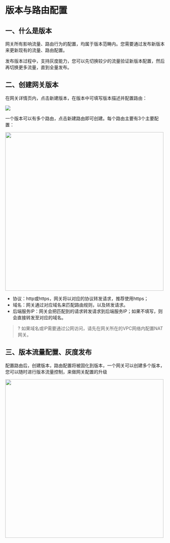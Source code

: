 # 版本与路由配置

## 一、什么是版本

网关所有影响流量、路由行为的配置，均属于版本范畴内。您需要通过发布新版本来更新现有的流量、路由配置。

发布版本过程中，支持灰度能力，您可以先切换较少的流量验证新版本配置，然后再切换更多流量，直到全量发布。

## 二、创建网关版本

在网关详情页内，点击新建版本，在版本中可填写版本描述并配置路由：

![](https://qcloudimg.tencent-cloud.cn/raw/ffa938e2592615b366fc3ef41b980a5e.png)

一个版本可以有多个路由，点击新建路由即可创建。每个路由主要有3个主要配置：

<img style="width:500px" src="https://7a7a-zzirali-7gjlfmcv2e2df47f-1258016615.tcb.qcloud.la/cloudbase-cms/upload/2021-12-07/WZtbkuvPeWD4-vpwYe1rgcuRtbtVo0qT_.png"/>

- 协议：http或https，网关将以对应的协议转发请求，推荐使用https；
- 域名：网关通过对应域名来匹配路由规则，以及转发请求。
- 后端服务IP：网关会把匹配到的请求转发请求到后端服务IP；如果不填写，则会直接转发至对应的域名。

>? 如果域名或IP需要通过公网访问，请先在网关所在的VPC网络内配置NAT网关。

## 三、版本流量配置、灰度发布

配置路由后，创建版本，路由配置将被固化到版本，一个网关可以创建多个版本，您可以随时进行版本流量控制，来做网关配置的升级

<img style="width:500px" src="https://7a7a-zzirali-7gjlfmcv2e2df47f-1258016615.tcb.qcloud.la/cloudbase-cms/upload/2021-12-07/zBgNM4VVlg4bECgxr4rPnzZwExdE-EDU_.png"/>
